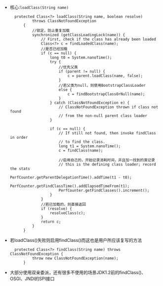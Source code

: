 - 核心:`loadClass(String name)`

        protected Class<?> loadClass(String name, boolean resolve)
                throws ClassNotFoundException
            {
                //锁定，防止重复加载
                synchronized (getClassLoadingLock(name)) {
                    // First, check if the class has already been loaded
                    Class<?> c = findLoadedClass(name);
                    //是否已经加载
                    if (c == null) {
                        long t0 = System.nanoTime();
                        try {
                            //优先父类
                            if (parent != null) {
                                c = parent.loadClass(name, false);
                            }
                            //若父类为null，则使用BootstrapClassLoader
                            else {
                                c = findBootstrapClassOrNull(name);
                            }
                        } catch (ClassNotFoundException e) {
                            // ClassNotFoundException thrown if class not found
                            // from the non-null parent class loader
                        }

                        if (c == null) {
                            // If still not found, then invoke findClass in order
                            // to find the class.
                            long t1 = System.nanoTime();
                            c = findClass(name);

                            //启用自己的，开始记录消耗时间，并且加一找到的类记录
                            // this is the defining class loader; record the stats
                            PerfCounter.getParentDelegationTime().addTime(t1 - t0);
                            PerfCounter.getFindClassTime().addElapsedTimeFrom(t1);
                            PerfCounter.getFindClasses().increment();
                        }
                    }
                    //若已加载的，则直接返回
                    if (resolve) {
                        resolveClass(c);
                    }
                    return c;
                }
            }

- 若loadClass()失败则启用findClass()而这也是用户所应该复写的方法

        protected Class<?> findClass(String name) throws ClassNotFoundException {
                throw new ClassNotFoundException(name);
            }

 - 大部分使用双亲委派，还有很多不使用的场景JDK1.2前的findClass()、OSGI、JNDI的SPI接口